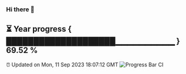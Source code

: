 ### Hi there 👋
⏳ Year progress { ████████████████████▁▁▁▁▁▁▁▁▁▁ } 69.52 %
---
⏰ Updated on Mon, 11 Sep 2023 18:07:12 GMT
![Progress Bar CI](https://github.com/Moyi321/Moyi321/workflows/Progress%20Bar%20CI/badge.svg)
